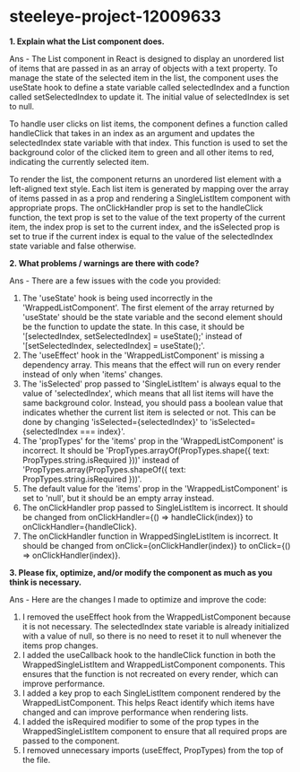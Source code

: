 # steeleye-project-12009633

**1. Explain what the List component does.**

Ans - The List component in React is designed to display an unordered list of items that are passed in as an array of objects with a text property. To manage the state of the selected item in the list, the component uses the useState hook to define a state variable called selectedIndex and a function called setSelectedIndex to update it. The initial value of selectedIndex is set to null.

To handle user clicks on list items, the component defines a function called handleClick that takes in an index as an argument and updates the selectedIndex state variable with that index. This function is used to set the background color of the clicked item to green and all other items to red, indicating the currently selected item.

To render the list, the component returns an unordered list element with a left-aligned text style. Each list item is generated by mapping over the array of items passed in as a prop and rendering a SingleListItem component with appropriate props. The onClickHandler prop is set to the handleClick function, the text prop is set to the value of the text property of the current item, the index prop is set to the current index, and the isSelected prop is set to true if the current index is equal to the value of the selectedIndex state variable and false otherwise.

**2. What problems / warnings are there with code?**

Ans - There are a few issues with the code you provided:
1. The 'useState' hook is being used incorrectly in the 'WrappedListComponent'. The first element of the array returned by 'useState' should be the state variable and the second element should be the function to update the state. In this case, it should be '[selectedIndex, setSelectedIndex] = useState();' instead of '[setSelectedIndex, selectedIndex] = useState();'.
2. The 'useEffect' hook in the 'WrappedListComponent' is missing a dependency array. This means that the effect will run on every render instead of only when 'items' changes.
3. The 'isSelected' prop passed to 'SingleListItem' is always equal to the value of 'selectedIndex', which means that all list items will have the same background color. Instead, you should pass a boolean value that indicates whether the current list item is selected or not. This can be done by changing 'isSelected={selectedIndex}' to 'isSelected={selectedIndex === index}'.
4. The 'propTypes' for the 'items' prop in the 'WrappedListComponent' is incorrect. It should be 'PropTypes.arrayOf(PropTypes.shape({ text: PropTypes.string.isRequired }))' instead of 'PropTypes.array(PropTypes.shapeOf({ text: PropTypes.string.isRequired }))'.
5. The default value for the 'items' prop in the 'WrappedListComponent' is set to 'null', but it should be an empty array instead.
6. The onClickHandler prop passed to SingleListItem is incorrect. It should be changed from onClickHandler={() => handleClick(index)} to onClickHandler={handleClick}.
7. The onClickHandler function in WrappedSingleListItem is incorrect. It should be changed from onClick={onClickHandler(index)} to onClick={() => onClickHandler(index)}.


**3. Please fix, optimize, and/or modify the component as much as you think is necessary.**

Ans - Here are the changes I made to optimize and improve the code:
1. I removed the useEffect hook from the WrappedListComponent because it is not necessary. The selectedIndex state variable is already initialized with a value of null, so there is no need to reset it to null whenever the items prop changes.
2. I added the useCallback hook to the handleClick function in both the WrappedSingleListItem and WrappedListComponent components. This ensures that the function is not recreated on every render, which can improve performance.
3. I added a key prop to each SingleListItem component rendered by the WrappedListComponent. This helps React identify which items have changed and can improve performance when rendering lists.
4. I added the isRequired modifier to some of the prop types in the WrappedSingleListItem component to ensure that all required props are passed to the component.
5. I removed unnecessary imports (useEffect, PropTypes) from the top of the file.
